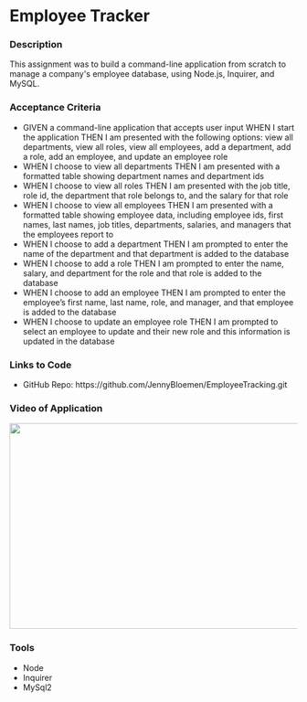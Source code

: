 <h1>Employee Tracker</h1>

<h3>Description</h3>
This assignment was to build a command-line application from scratch to manage a company's employee database, using Node.js, Inquirer, and MySQL.
<br>

<h3>Acceptance Criteria</h3>
<ul>
  <li>GIVEN a command-line application that accepts user input
WHEN I start the application THEN I am presented with the following options: view all departments, view all roles, view all employees, add a department, add a role, add an employee, and update an employee role
  </li>
  <li>WHEN I choose to view all departments
THEN I am presented with a formatted table showing department names and department ids</li>
  <li>WHEN I choose to view all roles
THEN I am presented with the job title, role id, the department that role belongs to, and the salary for that role
  </li>
  <li>WHEN I choose to view all employees
THEN I am presented with a formatted table showing employee data, including employee ids, first names, last names, job titles, departments, salaries, and managers that the employees report to
  </li>
  <li>WHEN I choose to add a department
THEN I am prompted to enter the name of the department and that department is added to the database
  </li>
  <li>WHEN I choose to add a role
THEN I am prompted to enter the name, salary, and department for the role and that role is added to the database
  </li>
  <li>WHEN I choose to add an employee
THEN I am prompted to enter the employee’s first name, last name, role, and manager, and that employee is added to the database
  </li>
  <li>WHEN I choose to update an employee role
THEN I am prompted to select an employee to update and their new role and this information is updated in the database
  </li>
</ul>

<h3>Links to Code</h3>
  <ul>
    <li>GitHub Repo: https://github.com/JennyBloemen/EmployeeTracking.git</li>
  </ul>

<h3>Video of Application</h3>
<img src="./assets/EmployeeTrackingWalkthrough.webm"width="640" height="360"/>
<br>
<h3>Tools</h3>
<ul>
  <li>Node</li>
  <li>Inquirer</li>
  <li>MySql2</li>
</ul>
